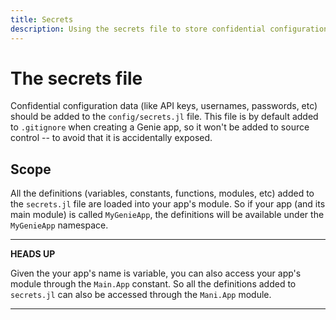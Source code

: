 ```yaml
---
title: Secrets
description: Using the secrets file to store confidential configuration data.
---
```


# The secrets file

Confidential configuration data (like API keys, usernames, passwords, etc) should be added to the `config/secrets.jl` file.
This file is by default added to `.gitignore` when creating a Genie app, so it won't be added to source control --
to avoid that it is accidentally exposed.

## Scope

All the definitions (variables, constants, functions, modules, etc) added to the `secrets.jl` file are loaded into your
app's module. So if your app (and its main module) is called `MyGenieApp`, the definitions will be available under the `MyGenieApp` namespace.

---
**HEADS UP**

Given the your app's name is variable, you can also access your app's module through the `Main.App` constant. So all
the definitions added to `secrets.jl` can also be accessed through the `Mani.App` module.

---
